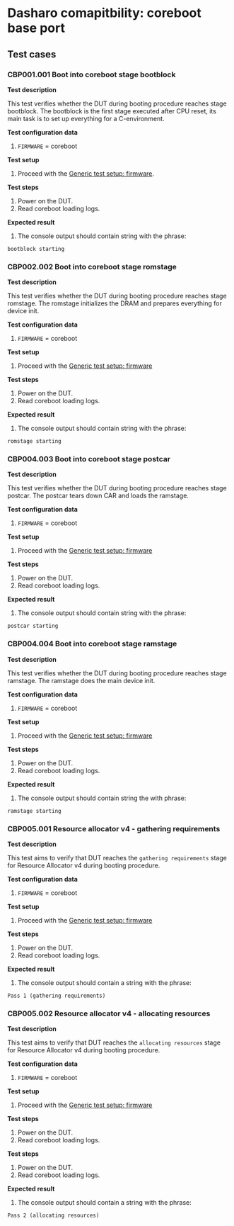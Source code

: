 # Dasharo comapitbility: coreboot base port

## Test cases

### CBP001.001 Boot into coreboot stage bootblock

**Test description**

This test verifies whether the DUT during booting procedure reaches
stage bootblock. The bootblock is the first stage executed after CPU reset,
its main task is to set up everything for a C-environment.

**Test configuration data**

1. `FIRMWARE` = coreboot

**Test setup**

1. Proceed with the 
    [Generic test setup: firmware](generic-test-setup.md#firmware).

**Test steps**

1. Power on the DUT.
1. Read coreboot loading logs.

**Expected result**

1. The console output should contain string with the phrase:

```
bootblock starting
```

### CBP002.002 Boot into coreboot stage romstage

**Test description**

This test verifies whether the DUT during booting procedure reaches
stage romstage. The romstage initializes the DRAM and prepares everything
for device init.

**Test configuration data**

1. `FIRMWARE` = coreboot

**Test setup**

1. Proceed with the 
    [Generic test setup: firmware](generic-test-setup.md#firmware)

**Test steps**

1. Power on the DUT.
1. Read coreboot loading logs.

**Expected result**

1. The console output should contain string with the phrase:

```
romstage starting
```

### CBP004.003 Boot into coreboot stage postcar

**Test description**

This test verifies whether the DUT during booting procedure reaches
stage postcar. The postcar tears down CAR and loads the ramstage.

**Test configuration data**

1. `FIRMWARE` = coreboot

**Test setup**

1. Proceed with the
    [Generic test setup: firmware](generic-test-setup.md#firmware)

**Test steps**

1. Power on the DUT.
1. Read coreboot loading logs.

**Expected result**

1. The console output should contain string with the phrase:

```
postcar starting
```

### CBP004.004 Boot into coreboot stage ramstage

**Test description**

This test verifies whether the DUT during booting procedure reaches
stage ramstage. The ramstage does the main device init.

**Test configuration data**

1. `FIRMWARE` = coreboot

**Test setup**

1. Proceed with the 
    [Generic test setup: firmware](generic-test-setup.md#firmware)

**Test steps**

1. Power on the DUT.
1. Read coreboot loading logs.

**Expected result**

1. The console output should contain string the with phrase:

```
ramstage starting
```

### CBP005.001 Resource allocator v4 - gathering requirements

**Test description**

This test aims to verify that DUT reaches the `gathering requirements` stage for
Resource Allocator v4 during booting procedure.

**Test configuration data**

1. `FIRMWARE` = coreboot

**Test setup**

1. Proceed with the
    [Generic test setup: firmware](generic-test-setup.md#firmware)

**Test steps**

1. Power on the DUT.
1. Read coreboot loading logs.

**Expected result**

1. The console output should contain a string with the phrase:

```
Pass 1 (gathering requirements)
```

### CBP005.002 Resource allocator v4 - allocating resources

**Test description**

This test aims to verify that DUT reaches the `allocating resources` stage for
Resource Allocator v4 during booting procedure.

**Test configuration data**

1. `FIRMWARE` = coreboot

**Test setup**

1. Proceed with the
    [Generic test setup: firmware](generic-test-setup.md#firmware)

**Test steps**

1. Power on the DUT.
1. Read coreboot loading logs.

**Test steps**

1. Power on the DUT.
1. Read coreboot loading logs.

**Expected result**

1. The console output should contain a string with the phrase:

```
Pass 2 (allocating resources)
```

